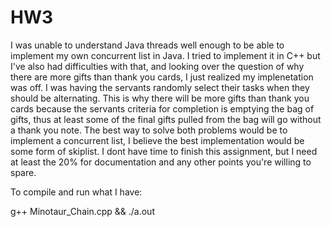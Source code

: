 # HW3

I was unable to understand Java threads well enough to be able to implement my own concurrent list in Java.  I tried to implement it in C++ but I've also had difficulties with that, and looking over the question of why there are more gifts than thank you cards, I just realized my implenetation was off.  I was having the servants randomly select their tasks when they should be alternating.  This is why there will be more gifts than thank you cards because the servants criteria for completion is emptying the bag of gifts, thus at least some of the final gifts pulled from the bag will go without a thank you note.  The best way to solve both problems would be to implement a concurrent list, I believe the best implementation would be some form of skiplist.  I dont have time to finish this assignment, but I need at least the 20% for documentation and any other points you're willing to spare.

To compile and run what I have:

g++ Minotaur_Chain.cpp && ./a.out
